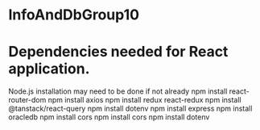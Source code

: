 # InfoAndDbGroup10

# Dependencies needed for React application. 
Node.js installation may need to be done if not already
npm install react-router-dom
npm install axios
npm install redux react-redux
npm install @tanstack/react-query
npm install dotenv
npm install express
npm install oracledb
npm install cors
npm install cors
npm install dotenv
